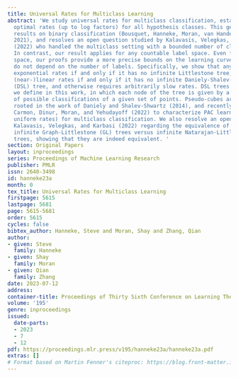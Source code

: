 ```yaml
---
title: Universal Rates for Multiclass Learning
abstract: 'We study universal rates for multiclass classification, establishing the
  optimal rates (up to log factors) for all hypothesis classes. This generalizes previous
  results on binary classification (Bousquet, Hanneke, Moran, van Handel, and Yehudayoff,
  2021), and resolves an open question studied by Kalavasis, Velegkas, and Karbasi
  (2022) who handled the multiclass setting with a bounded number of class labels.
  In contrast, our result applies for any countable label space. Even for finite label
  space, our proofs provide a more precise bounds on the learning curves, as they
  do not depend on the number of labels. Specifically, we show that any class admits
  exponential rates if and only if it has no infinite Littlestone tree, and admits
  (near-)linear rates if and only if it has no infinite Daniely-Shalev-Shwartz-Littleston
  (DSL) tree, and otherwise requires arbitrarily slow rates. DSL trees are a new structure
  we define in this work, in which each node of the tree is given by a pseudo-cube
  of possible classifications of a given set of points. Pseudo-cubes are a structure,
  rooted in the work of Daniely and Shalev-Shwartz (2014), and recently shown by Brukhim,
  Carmon, Dinur, Moran, and Yehudayoff (2022) to characterize PAC learnability (i.e.,
  uniform rates) for multiclass classification. We also resolve an open question of
  Kalavasis, Velegkas, and Karbasi (2022) regarding the equivalence of classes having
  infinite Graph-Littlestone (GL) trees versus infinite Natarajan-Littlestone (NL)
  trees, showing that they are indeed equivalent. '
section: Original Papers
layout: inproceedings
series: Proceedings of Machine Learning Research
publisher: PMLR
issn: 2640-3498
id: hanneke23a
month: 0
tex_title: Universal Rates for Multiclass Learning
firstpage: 5615
lastpage: 5681
page: 5615-5681
order: 5615
cycles: false
bibtex_author: Hanneke, Steve and Moran, Shay and Zhang, Qian
author:
- given: Steve
  family: Hanneke
- given: Shay
  family: Moran
- given: Qian
  family: Zhang
date: 2023-07-12
address: 
container-title: Proceedings of Thirty Sixth Conference on Learning Theory
volume: '195'
genre: inproceedings
issued:
  date-parts:
  - 2023
  - 7
  - 12
pdf: https://proceedings.mlr.press/v195/hanneke23a/hanneke23a.pdf
extras: []
# Format based on Martin Fenner's citeproc: https://blog.front-matter.io/posts/citeproc-yaml-for-bibliographies/
---
```

